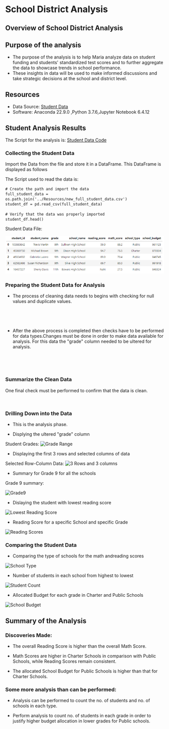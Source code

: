 # School District Analysis

## Overview of School District Analysis

## Purpose of the analysis

- The purpose of the analysis is to help Maria analyze data on student funding and students' standardized test scores and to further aggregate the data to showcase trends in school performance.
- These insights in data will be used to make informed discussions and take strategic decisions at the school and district level.

## Resources

- Data Source: [Student Data](https://github.com/manasidek/School_District_Analysis/blob/main/Student_Data_Challenge_Starter_Code/Resources/new_full_student_data.csv)
- Software: Anaconda 22.9.0 ,Python 3.7.6,Jupyter Notebook 6.4.12

## Student Analysis Results

The Script for the analysis is: [Student Data Code](https://github.com/manasidek/School_District_Analysis/tree/main/Student_Data_Challenge_Starter_Code/Solved)

### Collecting the Student Data

Import the Data from the file and store it in a DataFrame. This DataFrame is displayed as follows

The Script used to read the data is:
```
# Create the path and import the data
full_student_data = os.path.join('../Resources/new_full_student_data.csv')
student_df = pd.read_csv(full_student_data)

# Verify that the data was properly imported
student_df.head()
```

Student Data File:

![DataFile](https://github.com/manasidek/School_District_Analysis/blob/main/Images/Student_Data.png)


### Preparing the Student Data for Analysis

- The process of cleaning data needs to begins with checking for null values and duplicate values.

![]()

![]()


- After the above process is completed then checks have to be performed for data types.Changes must be done in order to make data available for analysis. For this data the "grade" column needed to be ultered for analysis.

![]()

![]()


### Summarize the Clean Data

One final check must be performed to confirm that the data is clean.

![]()

### Drilling Down into the Data

- This is the analysis phase. 

- Displying the ultered "grade" column

Student Grades:
![Grade Range]()

- Displaying the first 3 rows and selected columns of data

Selected Row-Column Data:
![3 Rows and 3 columns]()


- Summary for Grade 9 for all the schools

Grade 9 summary:

![Grade9]()


- Dislaying the student with lowest reading score

![Lowest Reading Score]()

- Reading Score for a specific School and specific Grade

![Reading Scores]()

### Comparing the Student Data

- Comparing the type of schools for the math andreading scores

![School Type]()

- Number of students in each school from highest to lowest

![Student Count]()

- Allocated Budget for each grade in Charter and Public Schools

![School Budget]()


## Summary of the Analysis

### Discoveries Made:

- The overall Reading Score is higher than the overall Math Score.

- Math Scores are higher in Charter Schools in comparison with Public Schools, while Reading Scores remain consistent.

- The allocated School Budget for Public Schools is higher than that for Charter Schools.

### Some more analysis than can be performed:

- Analysis can be performed to count the no. of students and no. of schools in each type.

- Perform analysis to count no. of students in each grade in order to justify higher budget allocation in lower grades for Public schools.


